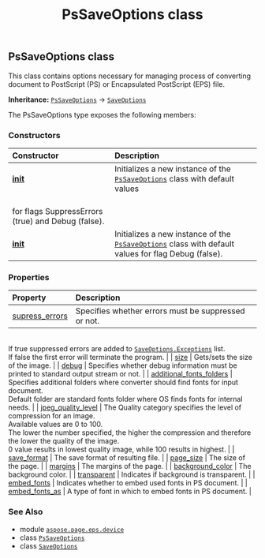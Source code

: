 ﻿---
title: PsSaveOptions class
second_title: Aspose.Page for Python via .NET API References
description: 
type: docs
weight: 50
url: /python-net/aspose.page.eps.device/pssaveoptions/
is_root: false
---

## PsSaveOptions class

This class contains options necessary for managing process of converting document to PostScript (PS) or Encapsulated PostScript (EPS) file.



**Inheritance:** [`PsSaveOptions`](/page/python-net/aspose.page.eps.device/pssaveoptions) → 
[`SaveOptions`](/page/python-net/aspose.page/saveoptions)



The PsSaveOptions type exposes the following members:

### Constructors
| Constructor | Description |
| :- | :- |
| [__init__](/page/python-net/aspose.page.eps.device/pssaveoptions/__init__/#) | Initializes a new instance of the [`PsSaveOptions`](/page/python-net/aspose.page.eps.device/pssaveoptions) class with default values <br/>for flags SuppressErrors (true) and Debug (false). |
| [__init__](/page/python-net/aspose.page.eps.device/pssaveoptions/__init__/#bool) | Initializes a new instance of the [`PsSaveOptions`](/page/python-net/aspose.page.eps.device/pssaveoptions) class with default values for flag Debug (false). |


### Properties
| Property | Description |
| :- | :- |
| [supress_errors](/page/python-net/aspose.page.eps.device/pssaveoptions/supress_errors) | Specifies whether errors must be suppressed or not.<br/>If true suppressed errors are added to [`SaveOptions.Exceptions`](/page/python-net/aspose.page/saveoptions) list.<br/>If false the first error will terminate the program. |
| [size](/page/python-net/aspose.page.eps.device/pssaveoptions/size) | Gets/sets the size of the image. |
| [debug](/page/python-net/aspose.page.eps.device/pssaveoptions/debug) | Specifies whether debug information must be printed to standard output stream or not. |
| [additional_fonts_folders](/page/python-net/aspose.page.eps.device/pssaveoptions/additional_fonts_folders) | Specifies additional folders where converter should find fonts for input document.<br/>Default folder are standard fonts folder where OS finds fonts for internal needs. |
| [jpeg_quality_level](/page/python-net/aspose.page.eps.device/pssaveoptions/jpeg_quality_level) | The Quality category specifies the level of compression for an image.<br/>Available values are 0 to 100. <br/>The lower the number specified, the higher the compression and therefore the lower the quality of the image. <br/>0 value results in lowest quality image, while 100 results in highest. |
| [save_format](/page/python-net/aspose.page.eps.device/pssaveoptions/save_format) | The save format of resulting file. |
| [page_size](/page/python-net/aspose.page.eps.device/pssaveoptions/page_size) | The size of the page. |
| [margins](/page/python-net/aspose.page.eps.device/pssaveoptions/margins) | The margins of the page. |
| [background_color](/page/python-net/aspose.page.eps.device/pssaveoptions/background_color) | The background color. |
| [transparent](/page/python-net/aspose.page.eps.device/pssaveoptions/transparent) | Indicates if background is transparent. |
| [embed_fonts](/page/python-net/aspose.page.eps.device/pssaveoptions/embed_fonts) | Indicates whether to embed used fonts in PS document. |
| [embed_fonts_as](/page/python-net/aspose.page.eps.device/pssaveoptions/embed_fonts_as) | A type of font in which to embed fonts in PS document. |



### See Also
* module [`aspose.page.eps.device`](..)
* class [`PsSaveOptions`](/page/python-net/aspose.page.eps.device/pssaveoptions)
* class [`SaveOptions`](/page/python-net/aspose.page/saveoptions)
